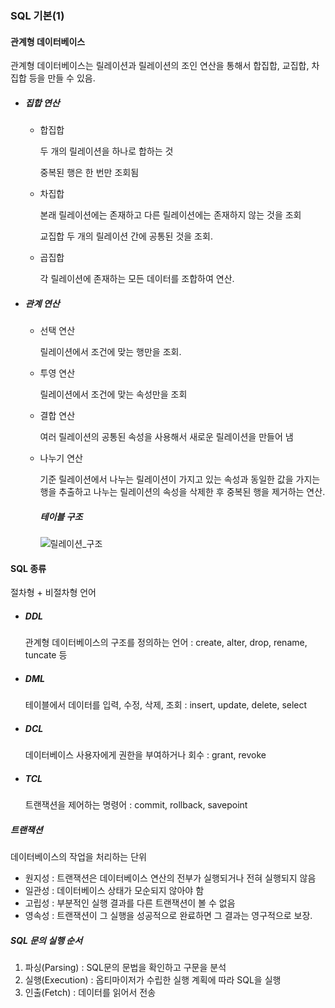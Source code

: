 ### SQL 기본(1)

#### 관계형 데이터베이스

관계형 데이터베이스는 릴레이션과 릴레이션의 조인 연산을 통해서 합집합, 교집합, 차집합 등을 만들 수 있음.

- ##### 집합 연산

  - 합집합 

    두 개의 릴레이션을 하나로 합하는 것

    중복된 행은 한 번만 조회됨

  - 차집합

    본래 릴레이션에는 존재하고 다른 릴레이션에는 존재하지 않는 것을 조회

    교집합 두 개의 릴레이션 간에 공통된 것을 조회.

  - 곱집합

    각 릴레이션에 존재하는 모든 데이터를 조합하여 연산.

- ##### 관계 연산

  - 선택 연산

    릴레이션에서 조건에 맞는 행만을 조회.

  - 투영 연산

    릴레이션에서 조건에 맞는 속성만을 조회

  - 결합 연산

    여러 릴레이션의 공통된 속성을 사용해서 새로운 릴레이션을 만들어 냄

  - 나누기 연산

    기준 릴레이션에서 나누는 릴레이션이 가지고 있는 속성과 동일한 값을 가지는 행을 추출하고 나누는 릴레이션의 속성을 삭제한 후 중복된 행을 제거하는 연산.

    

    ##### 테이블 구조

    ![릴레이션_구조](C:\Users\Owner\Desktop\velog\릴레이션_구조.png)



#### SQL 종류

절차형 + 비절차형 언어

- ##### DDL

  관계형 데이터베이스의 구조를 정의하는 언어 : create, alter, drop, rename, tuncate 등

- ##### DML

  테이블에서 데이터를 입력, 수정, 삭제, 조회 : insert, update, delete, select

- ##### DCL

  데이터베이스 사용자에게 권한을 부여하거나 회수 : grant, revoke

- ##### TCL

  트랜잭션을 제어하는 명령어 : commit, rollback, savepoint



##### 트랜잭션 

데이터베이스의 작업을 처리하는 단위

- 원지성 : 트랜잭션은 데이터베이스 연산의 전부가 실행되거나 전혀 실행되지 않음
- 일관성 : 데이터베이스 상태가 모순되지 않아야 함
- 고립성 : 부분적인 실행 결과를 다른 트랜잭션이 볼 수 없음
- 영속성 : 트랜잭션이 그 실행을 성공적으로 완료하면 그 결과는 영구적으로 보장.



##### SQL 문의 실행 순서

1. 파싱(Parsing) : SQL문의 문법을 확인하고 구문을 분석
2. 실행(Execution) : 옵티마이저가 수립한 실행 계획에 따라 SQL을 실행
3. 인출(Fetch) : 데이터를 읽어서 전송


